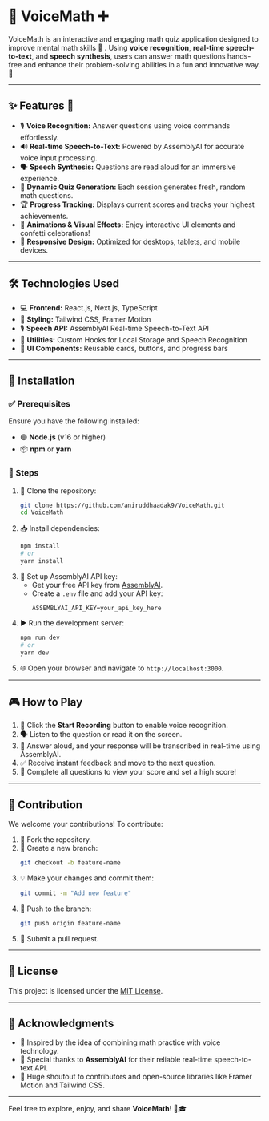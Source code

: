 
# 🎤 VoiceMath ➕  

VoiceMath is an interactive and engaging math quiz application designed to improve mental math skills 🧠 . Using **voice recognition**, **real-time speech-to-text**, and **speech synthesis**, users can answer math questions hands-free and enhance their problem-solving abilities in a fun and innovative way. 🎉  

---

## ✨ Features  🚀
- 🎙️ **Voice Recognition:** Answer questions using voice commands effortlessly.  
- 🔊 **Real-time Speech-to-Text:** Powered by AssemblyAI for accurate voice input processing.  
- 🗣️ **Speech Synthesis:** Questions are read aloud for an immersive experience.  
- 🧮 **Dynamic Quiz Generation:** Each session generates fresh, random math questions.  
- 🏆 **Progress Tracking:** Displays current scores and tracks your highest achievements.  
- 🎨 **Animations & Visual Effects:** Enjoy interactive UI elements and confetti celebrations!  
- 📱 **Responsive Design:** Optimized for desktops, tablets, and mobile devices.  

---

## 🛠️ Technologies Used  
- 💻 **Frontend:** React.js, Next.js, TypeScript  
- 🎨 **Styling:** Tailwind CSS, Framer Motion  
- 🎙️ **Speech API:** AssemblyAI Real-time Speech-to-Text API  
- 🔧 **Utilities:** Custom Hooks for Local Storage and Speech Recognition  
- 🧩 **UI Components:** Reusable cards, buttons, and progress bars  

---

## 🚀 Installation  

### ✅ Prerequisites  
Ensure you have the following installed:  
- 🟢 **Node.js** (v16 or higher)  
- 📦 **npm** or **yarn**  

### 📖 Steps  
1. 🔄 Clone the repository:  
   ```bash  
   git clone https://github.com/aniruddhaadak9/VoiceMath.git  
   cd VoiceMath 
   ```  
2. 📥 Install dependencies:  
   ```bash  
   npm install  
   # or  
   yarn install  
   ```  
3. 🔑 Set up AssemblyAI API key:  
   - Get your free API key from [AssemblyAI](https://www.assemblyai.com/).  
   - Create a `.env` file and add your API key:  
     ```env  
     ASSEMBLYAI_API_KEY=your_api_key_here  
     ```  
4. ▶️ Run the development server:  
   ```bash  
   npm run dev  
   # or  
   yarn dev  
   ```  
5. 🌐 Open your browser and navigate to `http://localhost:3000`.  

---

## 🎮 How to Play  
1. 🎤 Click the **Start Recording** button to enable voice recognition.  
2. 🗣️ Listen to the question or read it on the screen.  
3. 🧠 Answer aloud, and your response will be transcribed in real-time using AssemblyAI.  
4. ✅ Receive instant feedback and move to the next question.  
5. 🏁 Complete all questions to view your score and set a high score!  

---

## 🤝 Contribution  
We welcome your contributions! To contribute:  
1. 🍴 Fork the repository.  
2. 🌱 Create a new branch:  
   ```bash  
   git checkout -b feature-name  
   ```  
3. 💡 Make your changes and commit them:  
   ```bash  
   git commit -m "Add new feature"  
   ```  
4. 🔼 Push to the branch:  
   ```bash  
   git push origin feature-name  
   ```  
5. 📩 Submit a pull request.  

---

## 📜 License  
This project is licensed under the [MIT License](LICENSE).  

---

## 💖 Acknowledgments  
- 🎯 Inspired by the idea of combining math practice with voice technology.  
- 🌟 Special thanks to **AssemblyAI** for their reliable real-time speech-to-text API.  
- 🙌 Huge shoutout to contributors and open-source libraries like Framer Motion and Tailwind CSS.  

---

Feel free to explore, enjoy, and share **VoiceMath**! 🌟🎓
